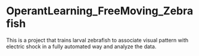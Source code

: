 # OperantLearning_FreeMoving_Zebrafish
This is a project that trains larval zebrafish to associate visual pattern with electric shock in a fully automated way and analyze the data.
